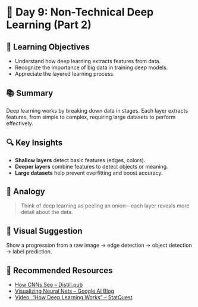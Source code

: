 # 🧠 Day 9: Non-Technical Deep Learning (Part 2)

## 🎯 Learning Objectives
- Understand how deep learning extracts features from data.
- Recognize the importance of big data in training deep models.
- Appreciate the layered learning process.

## 📚 Summary
Deep learning works by breaking down data in stages. Each layer extracts features, from simple to complex, requiring large datasets to perform effectively.

## 🔍 Key Insights
- **Shallow layers** detect basic features (edges, colors).
- **Deeper layers** combine features to detect objects or meaning.
- **Large datasets** help prevent overfitting and boost accuracy.

## 🧩 Analogy
> Think of deep learning as peeling an onion—each layer reveals more detail about the data.

## 🎨 Visual Suggestion
Show a progression from a raw image → edge detection → object detection → label prediction.

## 🔗 Recommended Resources
- [How CNNs See – Distill.pub](https://distill.pub/2017/feature-visualization/)
- [Visualizing Neural Nets – Google AI Blog](https://ai.googleblog.com/)
- [Video: “How Deep Learning Works” – StatQuest](https://www.youtube.com/watch?v=aircAruvnKk)
